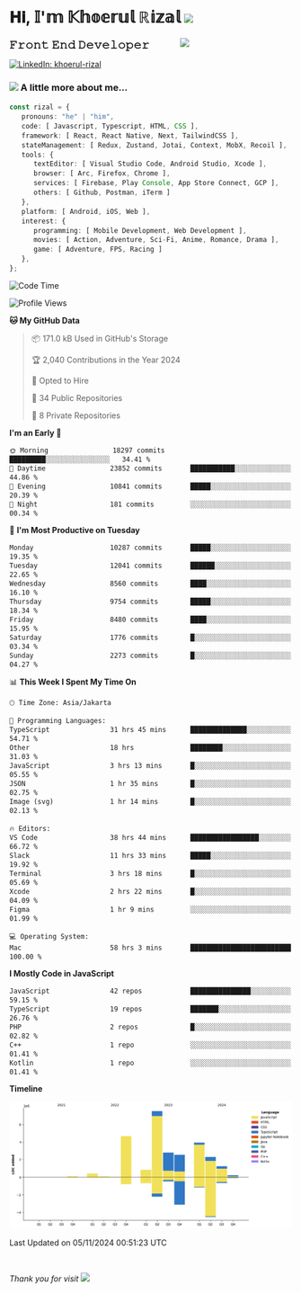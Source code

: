 <h1> 𝐇𝐢, 𝕀'𝕞 𝕂𝕙𝕠𝕖𝕣𝕦𝕝 ℝ𝕚𝕫𝕒𝕝 <img src="https://media.giphy.com/media/mGcNjsfWAjY5AEZNw6/giphy.gif" width="50"></h1>
<img align='right' src="https://media.giphy.com/media/v1.Y2lkPTc5MGI3NjExOWI2ajR2NGJubzBsZHFuaHMwajRrcDNsNXJwOG8yb3F0NjhkNXF4OSZlcD12MV9pbnRlcm5hbF9naWZfYnlfaWQmY3Q9cw/fkZukR450RQ1qnGaq9/giphy.gif" width="200">
<strong style="font-size:20px;">𝙵𝚛𝚘𝚗𝚝 𝙴𝚗𝚍 𝙳𝚎𝚟𝚎𝚕𝚘𝚙𝚎𝚛</strong>
</p></em>

[![LinkedIn: khoerul-rizal](https://img.shields.io/badge/khoerul--rizal-blue?style=flat-square&logo=Linkedin&logoColor=white&link=https://www.linkedin.com/in/khoerul-rizal/)](https://www.linkedin.com/in/khoerul-rizal/)

### <img src="https://media.giphy.com/media/VgCDAzcKvsR6OM0uWg/giphy.gif" width="50"> A little more about me...

```typescript
const rizal = {
   pronouns: "he" | "him",
   code: [ Javascript, Typescript, HTML, CSS ],
   framework: [ React, React Native, Next, TailwindCSS ],
   stateManagement: [ Redux, Zustand, Jotai, Context, MobX, Recoil ],
   tools: {
      textEditor: [ Visual Studio Code, Android Studio, Xcode ],
      browser: [ Arc, Firefox, Chrome ],
      services: [ Firebase, Play Console, App Store Connect, GCP ],
      others: [ Github, Postman, iTerm ]
   },
   platform: [ Android, iOS, Web ],
   interest: {
      programming: [ Mobile Development, Web Development ],
      movies: [ Action, Adventure, Sci-Fi, Anime, Romance, Drama ],
      game: [ Adventure, FPS, Racing ]
   },
};
```

<!--START_SECTION:waka-->
![Code Time](http://img.shields.io/badge/Code%20Time-1%2C472%20hrs%2036%20mins-blue)

![Profile Views](http://img.shields.io/badge/Profile%20Views-0-blue)

**🐱 My GitHub Data** 

> 📦 171.0 kB Used in GitHub's Storage 
 > 
> 🏆 2,040 Contributions in the Year 2024
 > 
> 💼 Opted to Hire
 > 
> 📜 34 Public Repositories 
 > 
> 🔑 8 Private Repositories 
 > 
**I'm an Early 🐤** 

```text
🌞 Morning                18297 commits       █████████░░░░░░░░░░░░░░░░   34.41 % 
🌆 Daytime                23852 commits       ███████████░░░░░░░░░░░░░░   44.86 % 
🌃 Evening                10841 commits       █████░░░░░░░░░░░░░░░░░░░░   20.39 % 
🌙 Night                  181 commits         ░░░░░░░░░░░░░░░░░░░░░░░░░   00.34 % 
```
📅 **I'm Most Productive on Tuesday** 

```text
Monday                   10287 commits       █████░░░░░░░░░░░░░░░░░░░░   19.35 % 
Tuesday                  12041 commits       ██████░░░░░░░░░░░░░░░░░░░   22.65 % 
Wednesday                8560 commits        ████░░░░░░░░░░░░░░░░░░░░░   16.10 % 
Thursday                 9754 commits        █████░░░░░░░░░░░░░░░░░░░░   18.34 % 
Friday                   8480 commits        ████░░░░░░░░░░░░░░░░░░░░░   15.95 % 
Saturday                 1776 commits        █░░░░░░░░░░░░░░░░░░░░░░░░   03.34 % 
Sunday                   2273 commits        █░░░░░░░░░░░░░░░░░░░░░░░░   04.27 % 
```


📊 **This Week I Spent My Time On** 

```text
🕑︎ Time Zone: Asia/Jakarta

💬 Programming Languages: 
TypeScript               31 hrs 45 mins      ██████████████░░░░░░░░░░░   54.71 % 
Other                    18 hrs              ████████░░░░░░░░░░░░░░░░░   31.03 % 
JavaScript               3 hrs 13 mins       █░░░░░░░░░░░░░░░░░░░░░░░░   05.55 % 
JSON                     1 hr 35 mins        █░░░░░░░░░░░░░░░░░░░░░░░░   02.75 % 
Image (svg)              1 hr 14 mins        █░░░░░░░░░░░░░░░░░░░░░░░░   02.13 % 

🔥 Editors: 
VS Code                  38 hrs 44 mins      █████████████████░░░░░░░░   66.72 % 
Slack                    11 hrs 33 mins      █████░░░░░░░░░░░░░░░░░░░░   19.92 % 
Terminal                 3 hrs 18 mins       █░░░░░░░░░░░░░░░░░░░░░░░░   05.69 % 
Xcode                    2 hrs 22 mins       █░░░░░░░░░░░░░░░░░░░░░░░░   04.09 % 
Figma                    1 hr 9 mins         ░░░░░░░░░░░░░░░░░░░░░░░░░   01.99 % 

💻 Operating System: 
Mac                      58 hrs 3 mins       █████████████████████████   100.00 % 
```

**I Mostly Code in JavaScript** 

```text
JavaScript               42 repos            ███████████████░░░░░░░░░░   59.15 % 
TypeScript               19 repos            ███████░░░░░░░░░░░░░░░░░░   26.76 % 
PHP                      2 repos             █░░░░░░░░░░░░░░░░░░░░░░░░   02.82 % 
C++                      1 repo              ░░░░░░░░░░░░░░░░░░░░░░░░░   01.41 % 
Kotlin                   1 repo              ░░░░░░░░░░░░░░░░░░░░░░░░░   01.41 % 
```



**Timeline**

![Lines of Code chart](https://raw.githubusercontent.com/khoerulrizal/khoerulrizal/main/assets/bar_graph.png)


 Last Updated on 05/11/2024 00:51:23 UTC
<!--END_SECTION:waka-->
</details>
<br/>

<em>Thank you for visit</em> <img src="https://media.giphy.com/media/v1.Y2lkPTc5MGI3NjExcHdvNm1qZWtjaGw0ZjdwM3Z3NnY2dHlueTVuODBta2FiY20wM2YybSZlcD12MV9pbnRlcm5hbF9naWZfYnlfaWQmY3Q9cw/tV25tpdKqdFa9x81k2/giphy.gif" width="40">
